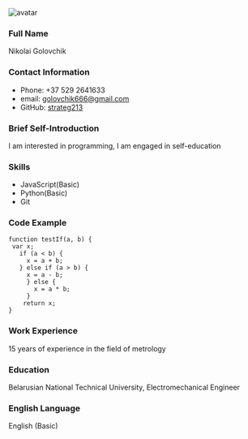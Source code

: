 ![avatar][1]
### **Full Name**
Nikolai Golovchik
### **Contact Information**
- Phone: +37 529 2641633
- email: golovchik666@gmail.com
- GitHub: [strateg213](https://github.com/strateg213?tab=repositories)
### **Brief Self-Introduction**
I am interested in programming, I am engaged in self-education
### **Skills**
- JavaScript(Basic)
- Python(Basic)
- Git
### **Code Example**
```
function testIf(a, b) {
 var x;
   if (a < b) { 
     x = a + b;
   } else if (a > b) { 
     x = a - b;
     } else { 
       x = a * b;
     }
    return x;
}
```
### **Work Experience**
15 years of experience in the field of metrology
### **Education**
Belarusian National Technical University, Electromechanical Engineer
### **English Language**
English (Basic)

[1]: https://s944sas.storage.yandex.net/rdisk/faa7a124a01376eac790cb945dcebb4b8e13f9afab0aeeba6635b228058209ed/656dc984/fKqInKw3d7bLFOeFnMGnhDQeB_pkf5VpKn1q5oqxZXpzyYEkPtBqP8xoHbjWto4uF8ar4atQMYzcv_o59ZiorfUymIDe2DGc6VzWjwhdeFGr8npumZHI4midPdWhecNq?uid=1130000014678639&filename=Screenshot_11.jpg&disposition=inline&hash=&limit=0&content_type=image%2Fjpeg&owner_uid=1130000014678639&fsize=43649&hid=b7db458f1635dfbf16a71899426400b2&media_type=image&tknv=v2&etag=465bbb8c6730c5ac5216dca05ad43a37&rtoken=ADVKObO1LIqL&force_default=yes&ycrid=na-5c8ed8749b80d5b4d430989c1a4d9430-downloader8h&ts=60bae78226900&s=32b819d583d475292f7c1f1ca1dcbd4c11d2d8f5ef9dd072211ca7dc3395eec5&pb=U2FsdGVkX19ap0-2wOu9l81BxVZ7b1axJlI5G8ZHJL9Qprn-1M_7V5D6PCVg9uzWoNWUYCiptKQjz6kFLgXhNX-nr5AWsV-DIlePHLYLIQch67RQa_c8xI3EK5F-BXIX

